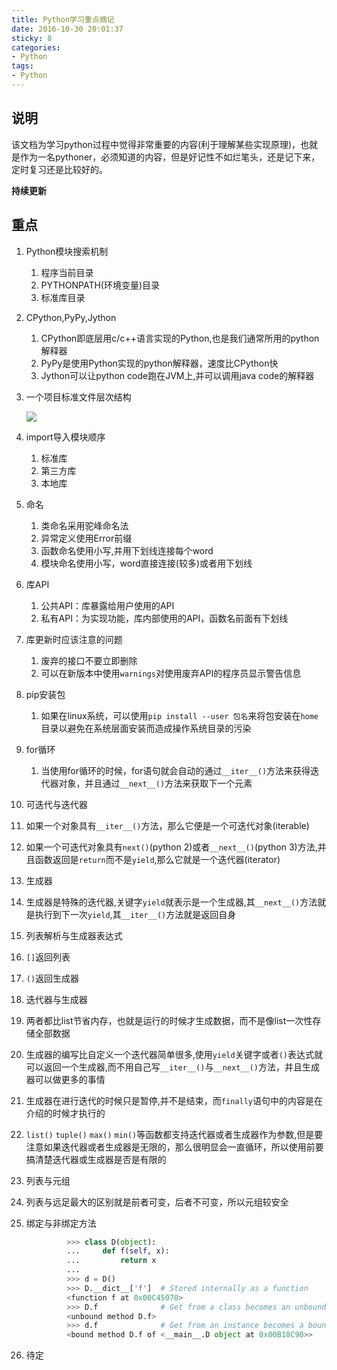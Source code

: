 ```yaml
---
title: Python学习重点摘记
date: 2016-10-30 20:01:37
sticky: 8
categories: 
- Python
tags:
- Python
---
```


## 说明
该文档为学习python过程中觉得非常重要的内容(利于理解某些实现原理)，也就是作为一名pythoner，必须知道的内容，但是好记性不如烂笔头，还是记下来，定时复习还是比较好的。

**持续更新**

<!-- more -->

## 重点

1. Python模块搜索机制
   1. 程序当前目录
   2. PYTHONPATH(环境变量)目录
   3. 标准库目录

2. CPython,PyPy,Jython
   1. CPython即底层用c/c++语言实现的Python,也是我们通常所用的python解释器
   2. PyPy是使用Python实现的python解释器，速度比CPython快
   3. Jython可以让python code跑在JVM上,并可以调用java code的解释器

3. 一个项目标准文件层次结构

   ![](http://i.imgur.com/jwwhOiY.png)

4. import导入模块顺序
   1. 标准库
   2. 第三方库
   3. 本地库

5. 命名
   1. 类命名采用驼峰命名法
   2. 异常定义使用Error前缀
   3. 函数命名使用小写,并用下划线连接每个word
   4. 模块命名使用小写，word直接连接(较多)或者用下划线

6. 库API
   1. 公共API：库暴露给用户使用的API
   2. 私有API：为实现功能，库内部使用的API，函数名前面有下划线

7. 库更新时应该注意的问题
   1. 废弃的接口不要立即删除
   2. 可以在新版本中使用`warnings`对使用废弃API的程序员显示警告信息

8. pip安装包
   1. 如果在linux系统，可以使用`pip install --user 包名`来将包安装在`home`目录以避免在系统层面安装而造成操作系统目录的污染

9. for循环
   1. 当使用for循环的时候，for语句就会自动的通过`__iter__()`方法来获得迭代器对象，并且通过`__next__()`方法来获取下一个元素

10. 可迭代与迭代器
   1. 如果一个对象具有`__iter__()`方法，那么它便是一个可迭代对象(iterable)
   2. 如果一个可迭代对象具有`next()`(python 2)或者`__next__()`(python 3)方法,并且函数返回是`return`而不是`yield`,那么它就是一个迭代器(iterator)

11. 生成器
   1. 生成器是特殊的迭代器,关键字`yield`就表示是一个生成器,其`__next__()`方法就是执行到下一次`yield`,其`__iter__()`方法就是返回自身

12. 列表解析与生成器表达式
   1. `[]`返回列表
   2. `()`返回生成器

13. 迭代器与生成器
   1. 两者都比list节省内存，也就是运行的时候才生成数据，而不是像list一次性存储全部数据
   2. 生成器的编写比自定义一个迭代器简单很多,使用`yield`关键字或者`()`表达式就可以返回一个生成器,而不用自己写`__iter__()`与`__next__()`方法，并且生成器可以做更多的事情
   3. 生成器在进行迭代的时候只是暂停,并不是结束，而`finally`语句中的内容是在介绍的时候才执行的
   4. `list()` `tuple()` `max()` `min()`等函数都支持迭代器或者生成器作为参数,但是要注意如果迭代器或者生成器是无限的，那么很明显会一直循环，所以使用前要搞清楚迭代器或生成器是否是有限的

14. 列表与元组
   1. 列表与远足最大的区别就是前者可变，后者不可变，所以元组较安全

15. 绑定与非绑定方法

	```python
	         >>> class D(object):
	         ...     def f(self, x):
	         ...         return x
	         ...
	         >>> d = D()
	         >>> D.__dict__['f']  # Stored internally as a function
	         <function f at 0x00C45070>
	         >>> D.f              # Get from a class becomes an unbound method
	         <unbound method D.f>
	         >>> d.f              # Get from an instance becomes a bound method
	         <bound method D.f of <__main__.D object at 0x00B18C90>>
	```

16. 待定
